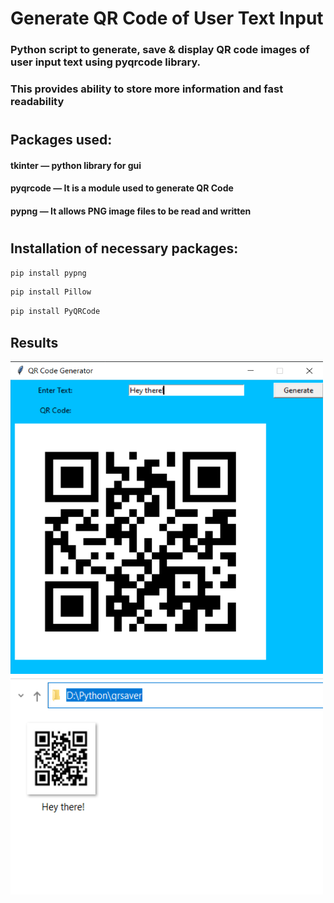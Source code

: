 # Generate QR Code of User Text Input
### Python script to generate, save & display QR code images of user input text using pyqrcode library.
### This provides ability to store more information and fast readability

# 
## Packages used:
#### tkinter — python library for gui
#### pyqrcode —  It is a module used to generate QR Code
#### pypng — It allows PNG image files to be read and written 

#

## Installation of necessary packages:
```bash 
pip install pypng
```
```bash 
pip install Pillow
```
```bash 
pip install PyQRCode
```

## Results
<img src="img/output.png" width="500" height="500" >
<img src="img/file_location.png" width="500" height="350" >
